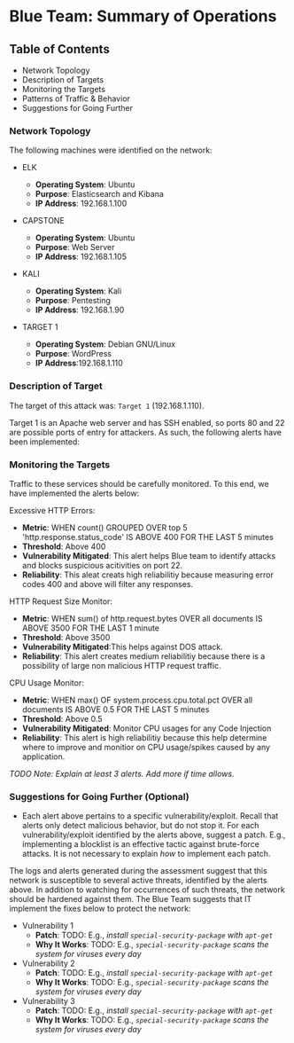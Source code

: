 # Blue Team: Summary of Operations

## Table of Contents
- Network Topology
- Description of Targets
- Monitoring the Targets
- Patterns of Traffic & Behavior
- Suggestions for Going Further

### Network Topology

The following machines were identified on the network:
- ELK
  - **Operating System**: Ubuntu
  - **Purpose**: Elasticsearch and Kibana
  - **IP Address**: 192.168.1.100

- CAPSTONE
  - **Operating System**: Ubuntu
  - **Purpose**: Web Server
  - **IP Address**: 192.168.1.105

- KALI
  - **Operating System**: Kali
  - **Purpose**: Pentesting
  - **IP Address**: 192.168.1.90
 
- TARGET 1
  - **Operating System**: Debian GNU/Linux
  - **Purpose**: WordPress
  - **IP Address**:192.168.1.110

### Description of Target

The target of this attack was: `Target 1` (192.168.1.110).

Target 1 is an Apache web server and has SSH enabled, so ports 80 and 22 are possible ports of entry for attackers. As such, the following alerts have been implemented:

### Monitoring the Targets

Traffic to these services should be carefully monitored. To this end, we have implemented the alerts below:

Excessive HTTP Errors:
  - **Metric**: WHEN count() GROUPED OVER top 5 'http.response.status_code' IS ABOVE 400 FOR THE LAST 5 minutes
  - **Threshold**: Above 400
  - **Vulnerability Mitigated**: This alert helps Blue team to identify attacks and blocks suspicious acitivities on port 22.
  - **Reliability**: This aleat creats high reliabilitiy because measuring error codes 400 and above will filter any responses.


HTTP Request Size Monitor:
  - **Metric**: WHEN sum() of http.request.bytes OVER all documents IS ABOVE 3500 FOR THE LAST 1 minute
  - **Threshold**: Above 3500
  - **Vulnerability Mitigated**:This helps against DOS attack.
  - **Reliability**: This alert creates medium reliabilitiy because there is a possibility of large non malicious HTTP request traffic.

CPU Usage Monitor:
  - **Metric**: WHEN max() OF system.process.cpu.total.pct OVER all documents IS ABOVE 0.5 FOR THE LAST 5 minutes
  - **Threshold**: Above 0.5
  - **Vulnerability Mitigated**: Monitor CPU usages for any Code Injection
  - **Reliability**: This alert is high reliabilitiy because this help determine where to improve and monitior on CPU usage/spikes caused by any application.

_TODO Note: Explain at least 3 alerts. Add more if time allows._

### Suggestions for Going Further (Optional)

- Each alert above pertains to a specific vulnerability/exploit. Recall that alerts only detect malicious behavior, but do not stop it. For each vulnerability/exploit identified by the alerts above, suggest a patch. E.g., implementing a blocklist is an effective tactic against brute-force attacks. It is not necessary to explain _how_ to implement each patch.

The logs and alerts generated during the assessment suggest that this network is susceptible to several active threats, identified by the alerts above. In addition to watching for occurrences of such threats, the network should be hardened against them. The Blue Team suggests that IT implement the fixes below to protect the network:
- Vulnerability 1
  - **Patch**: TODO: E.g., _install `special-security-package` with `apt-get`_
  - **Why It Works**: TODO: E.g., _`special-security-package` scans the system for viruses every day_
- Vulnerability 2
  - **Patch**: TODO: E.g., _install `special-security-package` with `apt-get`_
  - **Why It Works**: TODO: E.g., _`special-security-package` scans the system for viruses every day_
- Vulnerability 3
  - **Patch**: TODO: E.g., _install `special-security-package` with `apt-get`_
  - **Why It Works**: TODO: E.g., _`special-security-package` scans the system for viruses every day_
